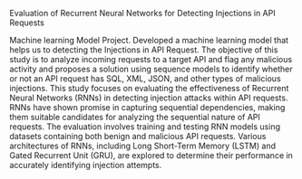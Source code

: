 Evaluation of Recurrent Neural Networks for Detecting Injections in API Requests 

Machine learning Model Project.
Developed a machine learning model that helps us to detecting the Injections in API Request. The objective of this
study is to analyze incoming requests to a target API and flag any malicious activity and proposes a solution using 
sequence models to identify whether or not an API request has SQL, XML, JSON, and other types of malicious injections. 
This study focuses on evaluating the effectiveness of Recurrent Neural Networks (RNNs) in detecting injection attacks within API requests. 
RNNs have shown promise in capturing sequential dependencies, making them suitable candidates for analyzing the sequential nature of API requests. 
The evaluation involves training and testing RNN models using datasets containing both benign and malicious API requests. Various architectures of RNNs, 
including Long Short-Term Memory (LSTM) and Gated Recurrent Unit (GRU), are explored to determine their performance in accurately identifying injection attempts.
